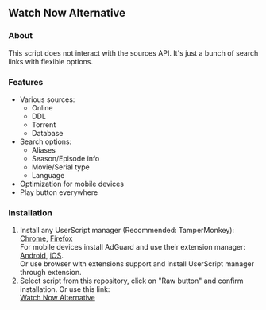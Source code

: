 ## Watch Now Alternative
### About
This script does not interact with the sources API. It's just a bunch of search links with flexible options.
### Features
+ Various sources:
  - Online
  - DDL
  - Torrent
  - Database
+ Search options:
  - Aliases
  - Season/Episode info
  - Movie/Serial type
  - Language
+ Optimization for mobile devices
+ Play button everywhere
### Installation
1. Install any UserScript manager (Recommended: TamperMonkey):
[Chrome](https://chrome.google.com/webstore/detail/tampermonkey/dhdgffkkebhmkfjojejmpbldmpobfkfo), [Firefox](https://addons.mozilla.org/en-US/firefox/addon/tampermonkey/)   
For mobile devices install AdGuard and use their extension manager: [Android](https://adguard.com/en/adguard-android/overview.html), [iOS](https://adguard.com/en/adguard-ios/overview.html).   
Or use browser with extensions support and install UserScript manager through extension.
2. Select script from this repository, click on "Raw button" and confirm installation. Or use this link:  
[Watch Now Alternative](https://github.com/sergeyhist/trakt-watch-now-alternative/raw/main/trakt-watch-now-next.user.js)   
